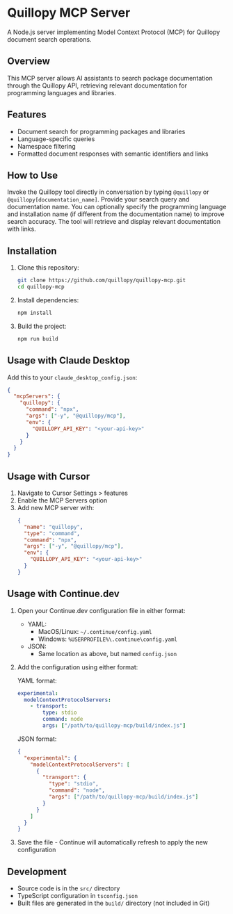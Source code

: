 # Quillopy MCP Server

A Node.js server implementing Model Context Protocol (MCP) for Quillopy document search operations.

## Overview

This MCP server allows AI assistants to search package documentation through the Quillopy API, retrieving relevant documentation for programming languages and libraries.

## Features

- Document search for programming packages and libraries
- Language-specific queries
- Namespace filtering
- Formatted document responses with semantic identifiers and links

## How to Use

Invoke the Quillopy tool directly in conversation by typing `@quillopy` or `@quillopy[documentation_name]`. Provide your search query and documentation name. You can optionally specify the programming language and installation name (if different from the documentation name) to improve search accuracy. The tool will retrieve and display relevant documentation with links.

## Installation

1. Clone this repository:

   ```bash
   git clone https://github.com/quillopy/quillopy-mcp.git
   cd quillopy-mcp
   ```

2. Install dependencies:

   ```bash
   npm install
   ```

3. Build the project:
   ```bash
   npm run build
   ```

## Usage with Claude Desktop

Add this to your `claude_desktop_config.json`:

```json
{
  "mcpServers": {
    "quillopy": {
      "command": "npx",
      "args": ["-y", "@quillopy/mcp"],
      "env": {
        "QUILLOPY_API_KEY": "<your-api-key>"
      }
    }
  }
}
```

## Usage with Cursor

1. Navigate to Cursor Settings > features
2. Enable the MCP Servers option
3. Add new MCP server with:
   ```json
   {
     "name": "quillopy",
     "type": "command",
     "command": "npx",
     "args": ["-y", "@quillopy/mcp"],
     "env": {
       "QUILLOPY_API_KEY": "<your-api-key>"
     }
   }
   ```

## Usage with Continue.dev

1. Open your Continue.dev configuration file in either format:

   - YAML:
     - MacOS/Linux: `~/.continue/config.yaml`
     - Windows: `%USERPROFILE%\.continue\config.yaml`
   - JSON:
     - Same location as above, but named `config.json`

2. Add the configuration using either format:

   YAML format:

   ```yaml
   experimental:
     modelContextProtocolServers:
       - transport:
           type: stdio
           command: node
           args: ["/path/to/quillopy-mcp/build/index.js"]
   ```

   JSON format:

   ```json
   {
     "experimental": {
       "modelContextProtocolServers": [
         {
           "transport": {
             "type": "stdio",
             "command": "node",
             "args": ["/path/to/quillopy-mcp/build/index.js"]
           }
         }
       ]
     }
   }
   ```

3. Save the file - Continue will automatically refresh to apply the new configuration

## Development

- Source code is in the `src/` directory
- TypeScript configuration in `tsconfig.json`
- Built files are generated in the `build/` directory (not included in Git)
